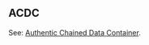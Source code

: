 ## ACDC

<p class="c8"><span>See: </span><span class="c2"><a class="c3" href="#h.1yn1ii2u6xtt">Authentic Chained Data Container</a></span><span class="c0">.</span></p>

